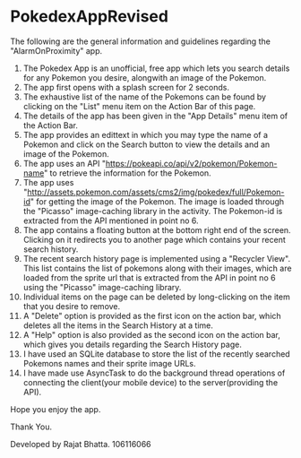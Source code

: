 # PokedexAppRevised

The following are the general information and guidelines regarding the "AlarmOnProximity" app.

1. The Pokedex App is an unofficial, free app which lets you search details for any Pokemon you desire, alongwith an image of the Pokemon.
2. The app first opens with a splash screen for 2 seconds.
3. The exhaustive list of the name of the Pokemons can be found by clicking on the "List" menu item on the Action Bar of this page.
4. The details of the app has been given in the "App Details" menu item of the Action Bar.
5. The app provides an edittext in which you may type the name of a Pokemon and click on the Search button to view the details and an image of the Pokemon.
6. The app uses an API "https://pokeapi.co/api/v2/pokemon/Pokemon-name" to retrieve the information for the Pokemon.
7. The app uses "http://assets.pokemon.com/assets/cms2/img/pokedex/full/Pokemon-id" for getting the image of the Pokemon. The image is loaded through the "Picasso" image-caching library in the activity. The Pokemon-id is extracted from the API mentioned in point no 6.
8. The app contains a floating button at the bottom right end of the screen. Clicking on it redirects you to another page which contains your recent search history.
9. The recent search history page is implemented using a "Recycler View". This list contains the list of pokemons along with their images, which are loaded from the sprite url that is extracted from the API in point no 6 using the "Picasso" image-caching library.
10. Individual items on the page can be deleted by long-clicking on the item that you desire to remove.
11. A "Delete" option is provided as the first icon on the action bar, which deletes all the items in the Search History at a time.
12. A "Help" option is also provided as the second icon on the action bar, which gives you details regarding the Search History page.
13. I have used an SQLite database to store the list of the recently searched Pokemons names and their sprite image URLs.
14. I have made use AsyncTask to do the background thread operations of connecting the client(your mobile device) to the server(providing the API).  


Hope you enjoy the app.

Thank You. 

Developed by Rajat Bhatta. 106116066

